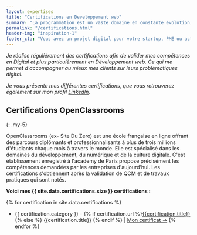 ```yaml
---
layout: expertises
title: "Certifications en Developpement web"
summary: "La programmation est un vaste domaine en constante évolution, plusieurs organismes proposent des formations en ligne (e-Learning) qui permettent d’obtenir des certifications sur leurs outils ainsi que sur des compétences techniques"
permalink: "/certifications.html"
header-img: "inspiration-1"
footer_cta: "Vous avez un projet digital pour votre startup, PME ou activité de freelance ? Et si nous en parlions ensemble pour vous aider à atteindre vos objectifs."
---
```

*Je réalise régulièrement des certifications afin de valider mes compétences en Digital et plus particulèrement en Développement web. Ce qui me permet d'accompagner au mieux mes clients sur leurs problèmatiques digital.*

*Je vous présente mes différentes certifications, que vous retrouverez également sur mon profil <a href="{{ site.data.authors.nicolas.linkedin }}" rel="me" target="blank">LinkedIn</a>.*


## Certifications OpenClassrooms
{: .my-5}

OpenClassrooms (ex- Site Du Zero) est une école française en ligne offrant des parcours diplômants et professionnalisants à plus de trois millions d'étudiants chaque mois à travers le monde. Elle est spécialisé dans les domaines du développement, du numérique et de la culture digitale. C'est établissement enregistré à l'academy de Paris propose précisément les compétences demandées par les entreprises d'aujourd’hui. Les certifications s'obtiennent après la validation de QCM et de travaux pratiques qui sont notés.


**Voici mes {{ site.data.certifications.size }} certifications :**

{% for certification in site.data.certifications %}
  - <span class="text-muted">{{ certification.category }} -</span> {% if certification.url %}<a href="{{certification.url}}">{{certification.title}}</a> {% else %} {{certification.title}} {% endif %} \| <a href="{{certification.file}}">Mon certificat →</a>
{% endfor %}